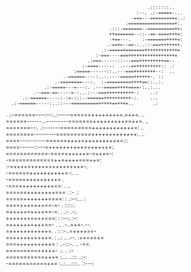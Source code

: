                                                                                           
                                                                                          
                                                        .:::::::..                        
                                                    :--. .:-=====-...                     
                                                  -===---==========..:                    
                                                :=================+:.                     
                                          .:::-=======--==========+=:                     
                                          ++=======--::--==-====+++=:                     
                                          -+==---.    :-=======++++=:                     
                                         .-==+=--==-:..::-===+++++++.                     
                                       .:-=====+=======++++++++++++=                      
                                     :-===----===+++++++++++++++++=                       
                                  .:===------::---===+++++++++==--                        
                                :-====-----:  .---==+++++++++:: .:                        
                             :=====------::..---===++++++++--:  ..                        
                         .-======----:..-.----=====++++++-. ::                            
                      .-========---:.  :-=========++++==::..:.                            
                  .:-=====---=---:. .---=====++++====-:..:...                             
              .--===-==-----=-:...:---===++++++++++-:    ..:                              
          .:-======-----:-:=-:::--======++++++++++-:.    ...                              
      .:-======-----:..::---==========+++++==+++=..       .:                              
. .:-======----:--:..:-----======++++++++=.=++=.          ..                              
======------...---------=======+++++++++==++=.            ..                              
=======--:. .:-------=========++++++++++++=:              ..                              
========---------==========+++++++++++++:.         ..                                     
====------:----======++++=++++++++++=:::                                                  
====------::---=++++++++++=++++++=:.                                                      
============-=====+++++=-=+++=-:                                                          
-=============++=++++===++=:                                                              
:-=+++++++++++++++++++=-.                                                                 
-======++++++++++=-:.                                                                 ..  
-=====+++++++++=                                                                     .    
-===++++++++++==:                                         .                        ..     
======++++++++===                                         .                       :-  .:  
=====+++++++====:                                         :                .:--:...   :   
====+++=+++==-=-                                          .               ::::::.         
=+++++=++++==-=.                                          .             .:-  .-:.         
++++++==+++===:                                           :            :--:.  :-:         
=++++++=+++==-                                          . ..         .-..=+=-.--.         
=+++++++++++=.                                          .  ::       :-..=++++==-          
==++++++++++=.                                         :   ..: .. .--. :++=+=+=           
===++++++++++=                                        :        ..-:::-. .. -==.           
=========+++++-                                     .:.     .             .:-             
===========+++=                                    :.... ..:::         ..:-:              
-===========++=                                     :..:....::::..  .:---:
